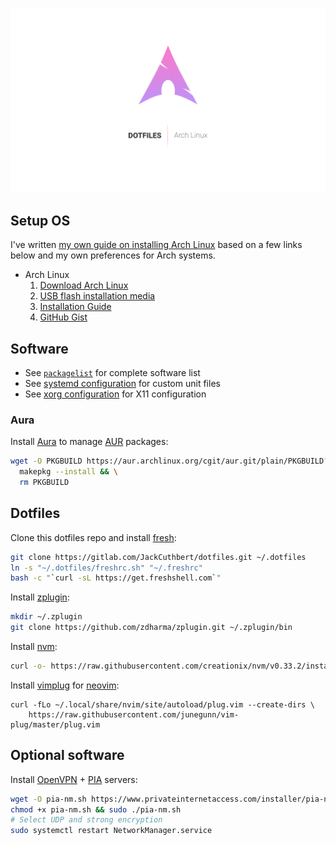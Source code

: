 ![header](header.jpg)

## Setup OS

I've written [my own guide on installing Arch Linux](https://jackcuthbert.gitlab.io/knowledge/arch-linux/installation/readme.html) based on a few links below and my own preferences for Arch systems.

* Arch Linux
  1. [Download Arch Linux](https://www.archlinux.org/download/)
  2. [USB flash installation media](https://wiki.archlinux.org/index.php/USB_flash_installation_media)
  3. [Installation Guide](https://wiki.archlinux.org/index.php/Installation_Guide)
  4. [GitHub Gist](https://gist.github.com/njam/85ab2771b40ccc7ddcef878eb82a0fe9)

## Software

* See [`packagelist`](./packagelist) for complete software list
* See [systemd configuration](./systemd) for custom unit files
* See [xorg configuration](./xorg) for X11 configuration

### Aura

Install [Aura](https://github.com/aurapm/aura) to manage [AUR](https://aur.archlinux.org) packages:

```bash
wget -O PKGBUILD https://aur.archlinux.org/cgit/aur.git/plain/PKGBUILD?h=aura-bin && \
  makepkg --install && \
  rm PKGBUILD
```

## Dotfiles

Clone this dotfiles repo and install [fresh](https://freshshell.com):

```bash
git clone https://gitlab.com/JackCuthbert/dotfiles.git ~/.dotfiles
ln -s "~/.dotfiles/freshrc.sh" "~/.freshrc"
bash -c "`curl -sL https://get.freshshell.com`"
```

Install [zplugin](https://github.com/zdharma/zplugin):

```bash
mkdir ~/.zplugin
git clone https://github.com/zdharma/zplugin.git ~/.zplugin/bin
```

Install [nvm](https://github.com/creationix/nvm):

```bash
curl -o- https://raw.githubusercontent.com/creationix/nvm/v0.33.2/install.sh | bash`
```

Install [vimplug](https://github.com/junegunn/vim-plug) for [neovim](https://neovim.io/):

```
curl -fLo ~/.local/share/nvim/site/autoload/plug.vim --create-dirs \
    https://raw.githubusercontent.com/junegunn/vim-plug/master/plug.vim
```

## Optional software

Install [OpenVPN](https://openvpn.net/) + [PIA](https://privateinternetaccess.com/) servers:

```bash
wget -O pia-nm.sh https://www.privateinternetaccess.com/installer/pia-nm.sh
chmod +x pia-nm.sh && sudo ./pia-nm.sh
# Select UDP and strong encryption
sudo systemctl restart NetworkManager.service
```
